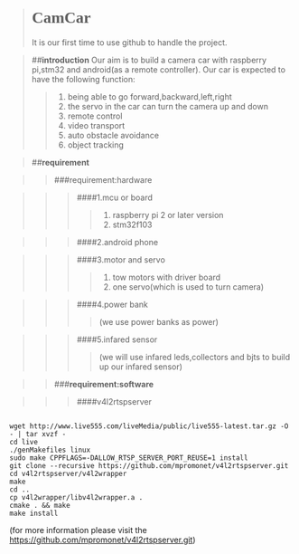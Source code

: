 ># <font face="黑体">**CamCar**</font>
>It is our first time to use github to handle the project.

>##**introduction**
>Our aim is to build a camera car with raspberry pi,stm32 and android(as a remote controller).
>Our car is expected to have the following function:
>>1.  being able to go forward,backward,left,right
>>2.  the servo in the car can turn the camera up and down
>>3.  remote control
>>4.  video transport
>>5.  auto obstacle avoidance
>>6.  object tracking

>##**requirement** 

>>###requirement:hardware

>>>####1.mcu or board
>>>>1.  raspberry pi 2 or later version
>>>>2.  stm32f103

>>>####2.android phone

>>>####3.motor and servo
>>>>1.  tow motors with driver board
>>>>2.  one servo(which is used to turn camera)

>>>####4.power bank
>>>>(we use power banks as power)

>>>####5.infared sensor
>>>>(we will use infared leds,collectors and bjts to build up our infared sensor)

>>###**requirement:software**

>>>####v4l2rtspserver
<pre><code>
wget http://www.live555.com/liveMedia/public/live555-latest.tar.gz -O - | tar xvzf -
cd live
./genMakefiles linux
sudo make CPPFLAGS=-DALLOW_RTSP_SERVER_PORT_REUSE=1 install
git clone --recursive https://github.com/mpromonet/v4l2rtspserver.git
cd v4l2rtspserver/v4l2wrapper
make
cd ..
cp v4l2wrapper/libv4l2wrapper.a .
cmake . && make
make install
</code></pre>
(for more information please visit the https://github.com/mpromonet/v4l2rtspserver.git)








